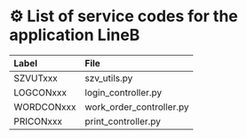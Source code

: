 # ⚙️ List of service codes for the application LineB

<table>
  <thead>
    <tr>
      <th style="text-align: left;">Label</th>
      <th style="text-align: left;">File</th>
    </tr>
  </thead>
  <tbody>
    <tr><td>SZVUTxxx</td><td>szv_utils.py</td></tr>
    <tr><td>LOGCONxxx</td><td>login_controller.py</td></tr>
    <tr><td>WORDCONxxx</td><td>work_order_controller.py</td></tr>
    <tr><td>PRICONxxx</td><td>print_controller.py</td></tr>
  </tbody>
</table>
